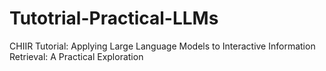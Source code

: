 # Tutotrial-Practical-LLMs
CHIIR Tutorial: Applying Large Language Models to Interactive Information Retrieval: A Practical Exploration
